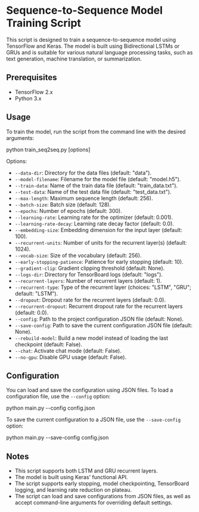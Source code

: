 # Sequence-to-Sequence Model Training Script

This script is designed to train a sequence-to-sequence model using TensorFlow and Keras. The model is built using Bidirectional LSTMs or GRUs and is suitable for various natural language processing tasks, such as text generation, machine translation, or summarization.

## Prerequisites

- TensorFlow 2.x
- Python 3.x

## Usage

To train the model, run the script from the command line with the desired arguments:

python train_seq2seq.py [options]


Options:

- `--data-dir`: Directory for the data files (default: "data").
- `--model-filename`: Filename for the model file (default: "model.h5").
- `--train-data`: Name of the train data file (default: "train_data.txt").
- `--test-data`: Name of the test data file (default: "test_data.txt").
- `--max-length`: Maximum sequence length (default: 256).
- `--batch-size`: Batch size (default: 128).
- `--epochs`: Number of epochs (default: 300).
- `--learning-rate`: Learning rate for the optimizer (default: 0.001).
- `--learning-rate-decay`: Learning rate decay factor (default: 0.0).
- `--embedding-size`: Embedding dimension for the input layer (default: 100).
- `--recurrent-units`: Number of units for the recurrent layer(s) (default: 1024).
- `--vocab-size`: Size of the vocabulary (default: 256).
- `--early-stopping-patience`: Patience for early stopping (default: 10).
- `--gradient-clip`: Gradient clipping threshold (default: None).
- `--logs-dir`: Directory for TensorBoard logs (default: "logs").
- `--recurrent-layers`: Number of recurrent layers (default: 1).
- `--recurrent-type`: Type of the recurrent layer (choices: "LSTM", "GRU"; default: "LSTM").
- `--dropout`: Dropout rate for the recurrent layers (default: 0.0).
- `--recurrent-dropout`: Recurrent dropout rate for the recurrent layers (default: 0.0).
- `--config`: Path to the project configuration JSON file (default: None).
- `--save-config`: Path to save the current configuration JSON file (default: None).
- `--rebuild-model`: Build a new model instead of loading the last checkpoint (default: False).
- `--chat`: Activate chat mode (default: False).
- `--no-gpu`: Disable GPU usage (default: False).


## Configuration

You can load and save the configuration using JSON files. To load a configuration file, use the `--config` option:

python main.py --config config.json

To save the current configuration to a JSON file, use the `--save-config` option:

python main.py --save-config config.json

## Notes

- This script supports both LSTM and GRU recurrent layers.
- The model is built using Keras' functional API.
- The script supports early stopping, model checkpointing, TensorBoard logging, and learning rate reduction on plateau.
- The script can load and save configurations from JSON files, as well as accept command-line arguments for overriding default settings.

